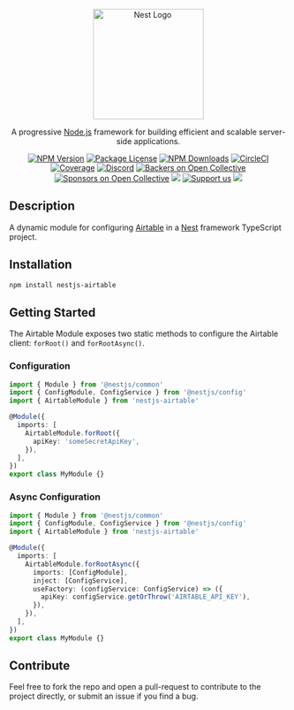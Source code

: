 <p align="center">
  <a href="http://nestjs.com/" target="blank"><img src="https://nestjs.com/img/logo-small.svg" width="200" alt="Nest Logo" /></a>
</p>

[circleci-image]: https://img.shields.io/circleci/build/github/nestjs/nest/master?token=abc123def456
[circleci-url]: https://circleci.com/gh/nestjs/nest

  <p align="center">A progressive <a href="http://nodejs.org" target="_blank">Node.js</a> framework for building efficient and scalable server-side applications.</p>
    <p align="center">
<a href="https://www.npmjs.com/~nestjscore" target="_blank"><img src="https://img.shields.io/npm/v/@nestjs/core.svg" alt="NPM Version" /></a>
<a href="https://www.npmjs.com/~nestjscore" target="_blank"><img src="https://img.shields.io/npm/l/@nestjs/core.svg" alt="Package License" /></a>
<a href="https://www.npmjs.com/~nestjscore" target="_blank"><img src="https://img.shields.io/npm/dm/@nestjs/common.svg" alt="NPM Downloads" /></a>
<a href="https://circleci.com/gh/nestjs/nest" target="_blank"><img src="https://img.shields.io/circleci/build/github/nestjs/nest/master" alt="CircleCI" /></a>
<a href="https://coveralls.io/github/nestjs/nest?branch=master" target="_blank"><img src="https://coveralls.io/repos/github/nestjs/nest/badge.svg?branch=master#9" alt="Coverage" /></a>
<a href="https://discord.gg/G7Qnnhy" target="_blank"><img src="https://img.shields.io/badge/discord-online-brightgreen.svg" alt="Discord"/></a>
<a href="https://opencollective.com/nest#backer" target="_blank"><img src="https://opencollective.com/nest/backers/badge.svg" alt="Backers on Open Collective" /></a>
<a href="https://opencollective.com/nest#sponsor" target="_blank"><img src="https://opencollective.com/nest/sponsors/badge.svg" alt="Sponsors on Open Collective" /></a>
  <a href="https://paypal.me/kamilmysliwiec" target="_blank"><img src="https://img.shields.io/badge/Donate-PayPal-ff3f59.svg"/></a>
    <a href="https://opencollective.com/nest#sponsor"  target="_blank"><img src="https://img.shields.io/badge/Support%20us-Open%20Collective-41B883.svg" alt="Support us"></a>
  <a href="https://twitter.com/nestframework" target="_blank"><img src="https://img.shields.io/twitter/follow/nestframework.svg?style=social&label=Follow"></a>
</p>
  <!--[![Backers on Open Collective](https://opencollective.com/nest/backers/badge.svg)](https://opencollective.com/nest#backer)
  [![Sponsors on Open Collective](https://opencollective.com/nest/sponsors/badge.svg)](https://opencollective.com/nest#sponsor)-->

## Description

A dynamic module for configuring [Airtable](https://github.com/Airtable/airtable.js) in a [Nest](https://github.com/nestjs/nest) framework TypeScript project.

## Installation

```bash
npm install nestjs-airtable
```

## Getting Started

The Airtable Module exposes two static methods to configure the Airtable client: `forRoot()` and `forRootAsync()`.

### Configuration

```typescript
import { Module } from '@nestjs/common'
import { ConfigModule, ConfigService } from '@nestjs/config'
import { AirtableModule } from 'nestjs-airtable'

@Module({
  imports: [
    AirtableModule.forRoot({
      apiKey: 'someSecretApiKey',
    }),
  ],
})
export class MyModule {}
```

### Async Configuration

```typescript
import { Module } from '@nestjs/common'
import { ConfigModule, ConfigService } from '@nestjs/config'
import { AirtableModule } from 'nestjs-airtable'

@Module({
  imports: [
    AirtableModule.forRootAsync({
      imports: [ConfigModule],
      inject: [ConfigService],
      useFactory: (configService: ConfigService) => ({
        apiKey: configService.getOrThrow('AIRTABLE_API_KEY'),
      }),
    }),
  ],
})
export class MyModule {}
```

## Contribute

Feel free to fork the repo and open a pull-request to contribute to the project directly, or submit an issue if you find a bug.
